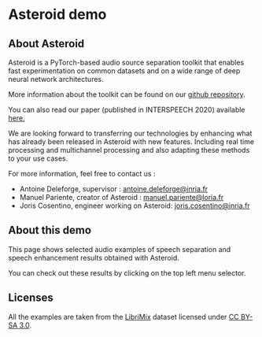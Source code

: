 # Asteroid demo 

## About Asteroid

Asteroid is a PyTorch-based audio source separation 
toolkit that enables fast experimentation on common datasets and on a wide range of deep neural network architectures. 

More information about the toolkit can be found on our [ github repository](https://github.com/Asteroid-team/Asteroid).

You can also read our paper (published in INTERSPEECH 2020) available [here.](https://arxiv.org/abs/2005.04132)

We are looking forward to transferring our technologies
by enhancing what has already been released in Asteroid with new features. 
Including real time processing and multichannel processing and also adapting these methods to your use cases.

For more information, feel free to contact us :

* Antoine Deleforge, supervisor : antoine.deleforge@inria.fr
* Manuel Pariente, creator of Asteroid : manuel.pariente@loria.fr
* Joris Cosentino, engineer working on Asteroid: joris.cosentino@inria.fr


## About this demo

This page shows selected audio examples of speech separation and speech enhancement results obtained with Asteroid.

You can check out these results by clicking on the top left menu selector.
  
## Licenses

All the examples are taken from the [LibriMix](https://arxiv.org/pdf/2005.11262.pdf) dataset licensed under [CC BY-SA 3.0](https://creativecommons.org/licenses/by-sa/3.0/).



